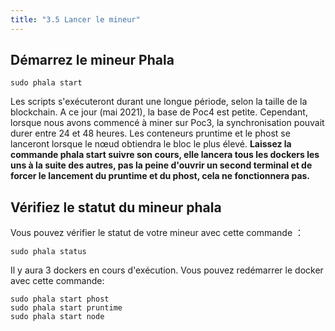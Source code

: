 ```yaml
---
title: "3.5 Lancer le mineur"
---
```


## Démarrez le mineur Phala

`sudo phala start`

  Les scripts s'exécuteront durant une longue période, selon la taille de la blockchain. A ce jour (mai 2021), la base de Poc4 est petite. Cependant, lorsque nous avons commencé à miner sur Poc3, la synchronisation pouvait durer entre 24 et 48 heures.
Les conteneurs pruntime et le phost se lanceront lorsque le nœud obtiendra le bloc le plus élevé.
**Laissez la commande phala start suivre son cours, elle lancera tous les dockers les uns à la suite des autres, pas la peine d'ouvrir un second terminal et de forcer le lancement du pruntime et du phost, cela ne fonctionnera pas.**

## Vérifiez le statut du mineur phala 

Vous pouvez vérifier le statut de votre mineur avec cette commande ：

`sudo phala status`

Il y aura 3 dockers en cours d'exécution. 
Vous pouvez redémarrer le docker avec cette commande:

    sudo phala start phost
    sudo phala start pruntime
    sudo phala start node

